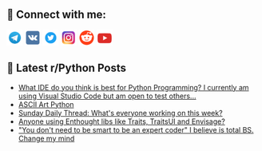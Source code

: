 ## 🔎 Connect with me:
[<img src="https://github.com/bullbesh/bullbesh/blob/main/images/Telegram.png" width="32" height="32" />](https://t.me/bullbesh)
[<img src="https://github.com/bullbesh/bullbesh/blob/main/images/VK.png" width="32" height="32" />](https://vk.com/bullbesh)
[<img src="https://github.com/bullbesh/bullbesh/blob/main/images/Twitter.png" width="32" height="32" />](https://twitter.com/bullbesh1)
[<img src="https://github.com/bullbesh/bullbesh/blob/main/images/Instagram.png" width="32" height="32" />](https://www.instagram.com/bullbesh)
[<img src="https://github.com/bullbesh/bullbesh/blob/main/images/Reddit.png" width="32" height="32" />](https://www.reddit.com/user/bullbesh)
[<img src="https://github.com/bullbesh/bullbesh/blob/main/images/YouTube.png" width="32" height="32" />](https://www.youtube.com/channel/UCtfjRs6uzgq5mfm8S06WTcg)

## 📕 Latest r/Python Posts
<!-- BLOG-POST-LIST:START -->
- [What IDE do you think is best for Python Programming? I currently am using Visual Studio Code but am open to test others...](https://www.reddit.com/r/Python/comments/zolzmm/what_ide_do_you_think_is_best_for_python/)
- [ASCII Art Python](https://www.reddit.com/r/Python/comments/zolmj1/ascii_art_python/)
- [Sunday Daily Thread: What&#39;s everyone working on this week?](https://www.reddit.com/r/Python/comments/zokaeb/sunday_daily_thread_whats_everyone_working_on/)
- [Anyone using Enthought libs like Traits, TraitsUI and Envisage?](https://www.reddit.com/r/Python/comments/zoj8qx/anyone_using_enthought_libs_like_traits_traitsui/)
- [&quot;You don&#39;t need to be smart to be an expert coder&quot; I believe is total BS. Change my mind](https://www.reddit.com/r/Python/comments/zoh7so/you_dont_need_to_be_smart_to_be_an_expert_coder_i/)
<!-- BLOG-POST-LIST:END -->
